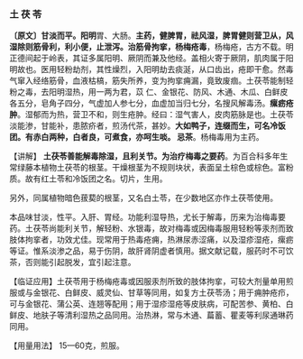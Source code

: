 ### 土 茯 苓

**〔原文〕甘淡而平。阳明**胃、大肠。**主药，健脾胃，祛风湿，脾胃健则营卫从，风湿除则筋骨利，利小便，止泄泻。治筋骨拘挛，杨梅疮毒**，杨梅疮，古方不载。明正德间起于岭表，其证多属阳明、厥阴而兼及他经。盖相火寄于厥阴，肌肉属于阳明故也。医用轻粉劫剂，其性燥烈，入阳明劫去痰涎，从口齿出，疮即干愈。然毒气窜入经络筋骨，血液枯槁，筋失所养，变为拘挛痈漏，竟致废痼。土茯苓能制轻粉之毒，去阳明湿热，用一两为君，苡
仁、金银花、防风、木通、木瓜、白鲜皮各五分，皂角子四分，气虚加人参七分，血虚加当归七分，名搜风解毒汤。**瘰疬疮肿**。湿郁而为热，营卫不和，则生疮肿。经曰：湿气害人，皮肉筋脉是也。土茯苓淡能渗，甘能补，患脓疥者，煎汤代茶，甚妙。**大如鸭子，连缀而生，可名冷饭团。有赤白两种，白者良，可煮食，亦呵生啖。	忌茶**。杨梅毒用为主药。

【讲解】 **土茯苓善能解毒除湿，且利关节。为治疗梅毒之要药**。为百合科多年生常绿藤本植物土茯苓的根茎。干燥根茎为不规则块状，表面呈土棕色或棕色。富粉质。故有红土苓和冷饭团之名。切片，生用。	

 另外，同属植物暗色菝葜的根茎，又名白土苓，在少数地区亦作土茯苓使用。

本品味甘淡，性平。入肝、胃经。功能利湿导热，尤长于解毒，历来为治梅毒要药。土茯苓尚能利关节，解轻粉、水银毒，故对梅毒或因梅毒服用轻粉等汞剂而致肢体拘挛者，功效尤佳。现常用于热毒疮痈，热淋尿赤涩痛，以及湿疹湿疮，瘰疬等证。惟系淡渗之品，易于伤阴，故肝肾阴虚者慎用。据文献记载，服药时不可饮茶，否则能引起脱发，宜引起注意。

【临证应用】土茯苓用于杨梅疮毒或因服汞剂所致的肢体拘挛，可较大剂量单用煎服或与金银花、白鲜皮、威灵仙、甘草等同用，如复方土茯苓汤；用于痈肿疮疖，可与金银花、蒲公英、连翘等配用；用于湿疹湿疮等皮肤病，可配苦参、黄柏、白鲜皮、地肤子等清利湿热之品同用。治热淋，常与木通、萹蓄、瞿麦等利尿通琳药同用。

【用量用法】   15—60克，煎服。
